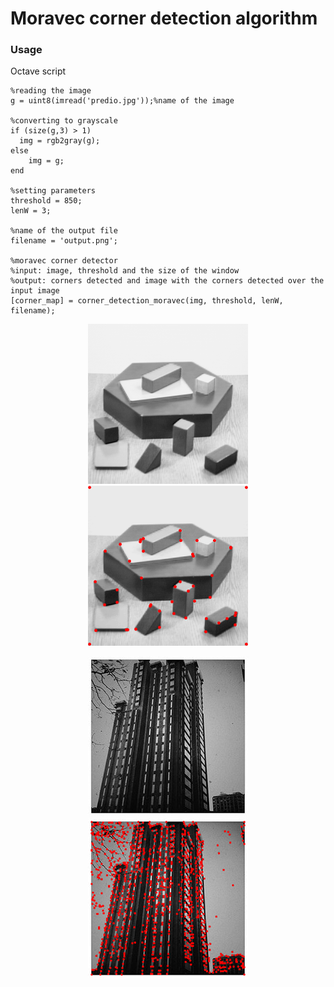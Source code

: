 
# Moravec corner detection algorithm

### Usage

Octave script

```ocatve
%reading the image
g = uint8(imread('predio.jpg'));%name of the image

%converting to grayscale
if (size(g,3) > 1)
  img = rgb2gray(g);
else
	img = g;
end

%setting parameters
threshold = 850;
lenW = 3;

%name of the output file
filename = 'output.png';

%moravec corner detector
%input: image, threshold and the size of the window
%output: corners detected and image with the corners detected over the input image
[corner_map] = corner_detection_moravec(img, threshold, lenW, filename);
```

<p align="center">
  <img width="256" height="256" src="https://github.com/wallaceloos/Image_Processing/blob/master/Corner_detector/Moravec/images/blox.png">
  <img width="256" height="256" src="https://github.com/wallaceloos/Image_Processing/blob/master/Corner_detector/Moravec/images/img7x7_t12000.png">
</p>

<p align="center">
  <img width="256" height="256" src="https://github.com/wallaceloos/Image_Processing/blob/master/Corner_detector/Moravec/images/predio.jpg">
  <img width="256" height="256" src="https://github.com/wallaceloos/Image_Processing/blob/master/Corner_detector/Moravec/images/img3x3_t850.png">
</p>

